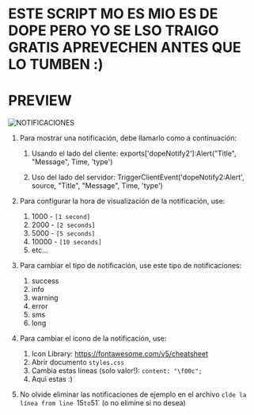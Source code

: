 # ESTE SCRIPT MO ES MIO ES DE DOPE PERO YO SE LSO TRAIGO GRATIS APREVECHEN ANTES QUE LO TUMBEN :)


# PREVIEW

![NOTIFICACIONES](https://esx-scripts.com/wp-content/uploads/2021/08/chrome_2021-08-10_00-05-59.jpg)

1. Para mostrar una notificación, debe llamarlo como a continuación:
   1. Usando el lado del cliente:
exports['dopeNotify2']:Alert("Title", "Message", Time, 'type')

   2. Uso del lado del servidor:
TriggerClientEvent('dopeNotify2:Alert', source, "Title", "Message", Time, 'type')


2. Para configurar la hora de visualización de la notificación, use:
   1. 1000 - `[1 second]`
   2. 2000 - `[2 seconds]`
   3. 5000 - `[5 seconds]`
   4. 10000 - `[10 seconds]`
   5. etc...

3. Para cambiar el tipo de notificación, use este tipo de notificaciones:
   1. success
   2. info
   3. warning
   4. error
   5. sms
   6. long

4. Para cambiar el icono de la notificación, use:
   1. Icon Library: https://fontawesome.com/v5/cheatsheet
   2. Abrir documento `styles.css`
   3. Cambia estas líneas (solo valor!): `content: "\f00c";`
   4. Aqui estas :)

5. No olvide eliminar las notificaciones de ejemplo en el archivo `clde la línea from line `15` to `51` (o no elimine si no desea)

